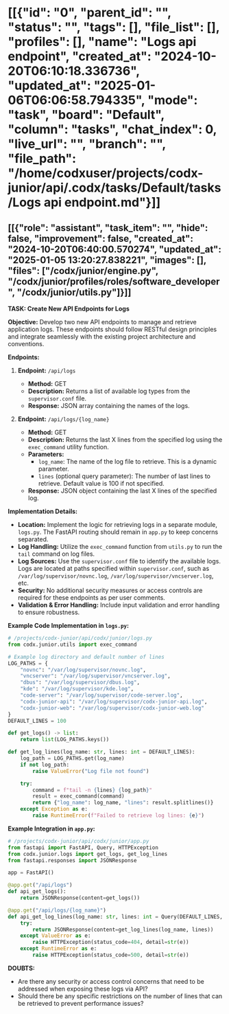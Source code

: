# [[{"id": "0", "parent_id": "", "status": "", "tags": [], "file_list": [], "profiles": [], "name": "Logs api endpoint", "created_at": "2024-10-20T06:10:18.336736", "updated_at": "2025-01-06T06:06:58.794335", "mode": "task", "board": "Default", "column": "tasks", "chat_index": 0, "live_url": "", "branch": "", "file_path": "/home/codxuser/projects/codx-junior/api/.codx/tasks/Default/tasks/Logs api endpoint.md"}]]
## [[{"role": "assistant", "task_item": "", "hide": false, "improvement": false, "created_at": "2024-10-20T06:40:00.570274", "updated_at": "2025-01-05 13:20:27.838221", "images": [], "files": ["/codx/junior/engine.py", "/codx/junior/profiles/roles/software_developer", "/codx/junior/utils.py"]}]]
**TASK: Create New API Endpoints for Logs**

**Objective:**
Develop two new API endpoints to manage and retrieve application logs. These endpoints should follow RESTful design principles and integrate seamlessly with the existing project architecture and conventions.

**Endpoints:**

1. **Endpoint:** `/api/logs`
   - **Method:** GET
   - **Description:** Returns a list of available log types from the `supervisor.conf` file.
   - **Response:** JSON array containing the names of the logs.

2. **Endpoint:** `/api/logs/{log_name}`
   - **Method:** GET
   - **Description:** Returns the last X lines from the specified log using the `exec_command` utility function.
   - **Parameters:**
     - `log_name`: The name of the log file to retrieve. This is a dynamic parameter.
     - `lines` (optional query parameter): The number of last lines to retrieve. Default value is 100 if not specified.
   - **Response:** JSON object containing the last X lines of the specified log.

**Implementation Details:**

- **Location:** Implement the logic for retrieving logs in a separate module, `logs.py`. The FastAPI routing should remain in `app.py` to keep concerns separated.
- **Log Handling:** Utilize the `exec_command` function from `utils.py` to run the `tail` command on log files.
- **Log Sources:** Use the `supervisor.conf` file to identify the available logs. Logs are located at paths specified within `supervisor.conf`, such as `/var/log/supervisor/novnc.log`, `/var/log/supervisor/vncserver.log`, etc.
- **Security:** No additional security measures or access controls are required for these endpoints as per user comments.
- **Validation & Error Handling:** Include input validation and error handling to ensure robustness.

**Example Code Implementation in `logs.py`:**

```python
# /projects/codx-junior/api/codx/junior/logs.py
from codx.junior.utils import exec_command

# Example log directory and default number of lines
LOG_PATHS = {
    "novnc": "/var/log/supervisor/novnc.log",
    "vncserver": "/var/log/supervisor/vncserver.log",
    "dbus": "/var/log/supervisor/dbus.log",
    "kde": "/var/log/supervisor/kde.log",
    "code-server": "/var/log/supervisor/code-server.log",
    "codx-junior-api": "/var/log/supervisor/codx-junior-api.log",
    "codx-junior-web": "/var/log/supervisor/codx-junior-web.log"
}
DEFAULT_LINES = 100

def get_logs() -> list:
    return list(LOG_PATHS.keys())

def get_log_lines(log_name: str, lines: int = DEFAULT_LINES):
    log_path = LOG_PATHS.get(log_name)
    if not log_path:
        raise ValueError("Log file not found")

    try:
        command = f"tail -n {lines} {log_path}"
        result = exec_command(command)
        return {"log_name": log_name, "lines": result.splitlines()}
    except Exception as e:
        raise RuntimeError(f"Failed to retrieve log lines: {e}")
```

**Example Integration in `app.py`:**

```python
# /projects/codx-junior/api/codx/junior/app.py
from fastapi import FastAPI, Query, HTTPException
from codx.junior.logs import get_logs, get_log_lines
from fastapi.responses import JSONResponse

app = FastAPI()

@app.get("/api/logs")
def api_get_logs():
    return JSONResponse(content=get_logs())

@app.get("/api/logs/{log_name}")
def api_get_log_lines(log_name: str, lines: int = Query(DEFAULT_LINES, gt=0)):
    try:
        return JSONResponse(content=get_log_lines(log_name, lines))
    except ValueError as e:
        raise HTTPException(status_code=404, detail=str(e))
    except RuntimeError as e:
        raise HTTPException(status_code=500, detail=str(e))
```

**DOUBTS:**

- Are there any security or access control concerns that need to be addressed when exposing these logs via API?
- Should there be any specific restrictions on the number of lines that can be retrieved to prevent performance issues?
